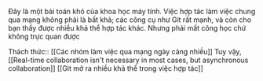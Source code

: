 Đây là một bài toán khó của khoa học máy tính. Việc hợp tác làm việc chung qua mạng không phải là bất khả; các công cụ như Git rất mạnh, và còn cho bạn thấy được nhiều khả thể hợp tác khác. Nhưng phải mất công học chứ không trực quan được

Thách thức:: [[Các nhóm làm việc qua mạng ngày càng nhiều]] 
Tuy vậy, [[Real-time collaboration isn't necessary in most cases, but asynchronous collaboration]] 
[[Git mở ra nhiều khả thể trong việc hợp tác]] 